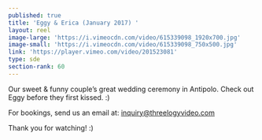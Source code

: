 ```yaml
---
published: true
title: 'Eggy & Erica (January 2017) '
layout: reel
image-large: 'https://i.vimeocdn.com/video/615339098_1920x700.jpg'
image-small: 'https://i.vimeocdn.com/video/615339098_750x500.jpg'
link: 'https://player.vimeo.com/video/201523081'
type: sde
section-rank: 60
---
```

Our sweet & funny couple’s great wedding ceremony in Antipolo.  Check out Eggy before they first kissed.   :) 

For bookings, send us an email at: inquiry@threelogyvideo.com

Thank you for watching! :)
